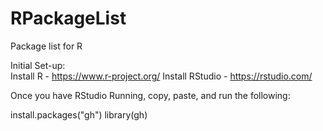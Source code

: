 # RPackageList
Package list for R

Initial Set-up: <br/>
Install R - https://www.r-project.org/
Install RStudio - https://rstudio.com/

Once you have RStudio Running, copy, paste, and run the following:

install.packages("gh")
library(gh)



